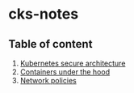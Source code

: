 # cks-notes

## Table of content

1. [Kubernetes secure architecture](docs/k8s-secure-architecture)
2. [Containers under the hood](docs/containers-under-the-hood/)
3. [Network policies](docs/network-policies/)
